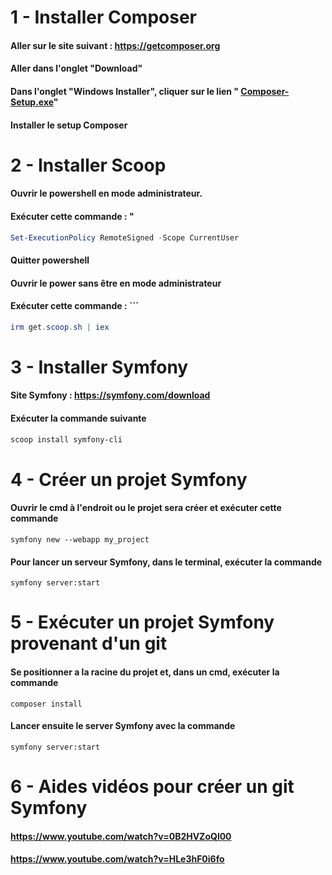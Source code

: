 # 1 - Installer Composer
#### Aller sur le site suivant : https://getcomposer.org
#### Aller dans l'onglet "Download"
#### Dans l'onglet "Windows Installer", cliquer sur le lien " [Composer-Setup.exe](https://getcomposer.org/Composer-Setup.exe "Click here to download Composer-Setup installer for Windows")"

#### Installer le setup Composer

# 2 - Installer Scoop
#### Ouvrir le powershell en mode administrateur.
#### Exécuter cette commande : "
```powershell
Set-ExecutionPolicy RemoteSigned -Scope CurrentUser
```
#### Quitter powershell
#### Ouvrir le power sans être en mode administrateur
#### Exécuter cette commande : ```
```powershell
irm get.scoop.sh | iex
```
# 3 - Installer Symfony
#### Site Symfony : https://symfony.com/download
#### Exécuter la commande suivante

```powershell
scoop install symfony-cli
```

# 4 - Créer un projet Symfony
#### Ouvrir le cmd à l'endroit ou le projet sera créer et exécuter cette commande 
```Command Line
symfony new --webapp my_project
```
#### Pour lancer un serveur Symfony, dans le terminal, exécuter la commande 
```commande line
symfony server:start
```

# 5 - Exécuter un projet Symfony provenant d'un git
#### Se positionner a la racine du projet et, dans un cmd, exécuter la commande 
```commande line 
composer install
```
#### Lancer ensuite le server Symfony avec la commande 
```commande line
symfony server:start
```

# 6 - Aides vidéos pour créer un git Symfony
#### https://www.youtube.com/watch?v=0B2HVZoQl00
#### https://www.youtube.com/watch?v=HLe3hF0i6fo